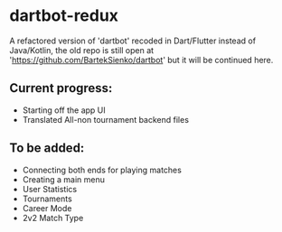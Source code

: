 # dartbot-redux
A refactored version of 'dartbot' recoded in Dart/Flutter instead of Java/Kotlin, the old repo is still open at 'https://github.com/BartekSienko/dartbot' but it will be continued here.

## Current progress:
- Starting off the app UI
- Translated All-non tournament backend files



## To be added:
- Connecting both ends for playing matches
- Creating a main menu
- User Statistics
- Tournaments
- Career Mode
- 2v2 Match Type

